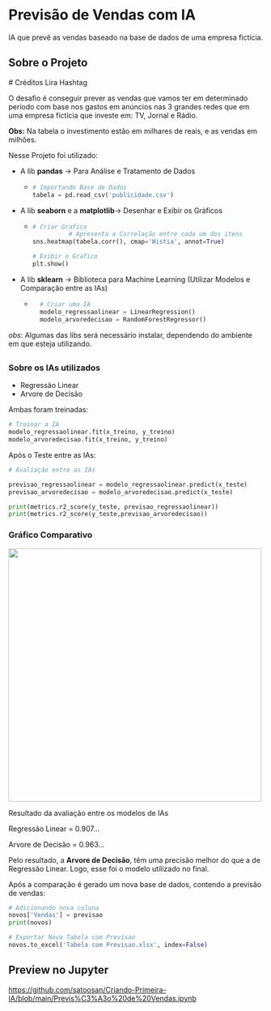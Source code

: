 # Previsão de Vendas com IA
IA que prevê as vendas baseado na base de dados de uma empresa fictícia.

## Sobre o Projeto
<p># Créditos Lira Hashtag</p>

O desafio é conseguir prever as vendas que vamos ter em determinado período com base nos gastos
em anúncios nas 3 grandes redes que em uma empresa fictícia que investe em: TV, Jornal e Rádio.

**Obs:** Na tabela o investimento estão em milhares de reais, e as vendas em milhões.

Nesse Projeto foi utilizado:
- A lib **pandas** -> Para Análise e Tratamento de Dados

  - ```Python
    # Importando Base de Dados
    tabela = pd.read_csv('publicidade.csv')
  
- A lib **seaborn** e a **matplotlib**-> Desenhar e Exibir os Gráficos

  - ```Python
    # Criar Grafico
              # Apresenta a Correlação entre cada um dos itens 
    sns.heatmap(tabela.corr(), cmap='Wistia', annot=True)

    # Exibir o Grafico
    plt.show()
    
- A lib **sklearn** -> Biblioteca para Machine Learning (Utilizar Modelos e Comparação entre as IAs)

  - ```Python
      # Criar uma IA
      modelo_regressaolinear = LinearRegression()
      modelo_arvoredecisao = RandomForestRegressor()

*obs*: Algumas das libs será necessário instalar, dependendo do ambiente em que esteja utilizando.
## 

### Sobre os IAs utilizados

- Regressão Linear
- Arvore de Decisão

Ambas foram treinadas:
```Python
# Treinar a IA
modelo_regressaolinear.fit(x_treino, y_treino)
modelo_arvoredecisao.fit(x_treino, y_treino)
```

Após o Teste entre as IAs:
```Python
# Avaliação entre as IAs

previsao_regressaolinear = modelo_regressaolinear.predict(x_teste)
previsao_arvoredecisao = modelo_arvoredecisao.predict(x_teste)

print(metrics.r2_score(y_teste, previsao_regressaolinear))
print(metrics.r2_score(y_teste,previsao_arvoredecisao))
```

### Gráfico Comparativo

<img src="https://cdn.discordapp.com/attachments/897304698468565022/931799379533246484/Figure_1.png" width="500px">


Resultado da avaliação entre os modelos de IAs

Regressão Linear = 0.907...

Arvore de Decisão = 0.963...

Pelo resultado, a **Arvore de Decisão**, têm uma precisão melhor do que a de Regressão Linear. Logo, esse foi o modelo utilizado no final.

Após a comparação é gerado um nova base de dados, contendo a previsão de vendas:
```Python
# Adicionando nova coluna
novos['Vendas'] = previsao
print(novos)

# Exportar Nova Tabela com Previsao
novos.to_excel('Tabela com Previsao.xlsx', index=False)
```
## 

## Preview no Jupyter
https://github.com/satoosan/Criando-Primeira-IA/blob/main/Previs%C3%A3o%20de%20Vendas.ipynb
